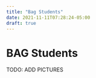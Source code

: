```yaml
---
title: "Bag Students"
date: 2021-11-11T07:28:24-05:00
draft: true
---
```


# BAG Students

TODO: ADD PICTURES
